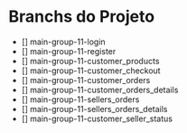 # Branchs do Projeto

- [] main-group-11-login
- [] main-group-11-register
- [] main-group-11-customer_products
- [] main-group-11-customer_checkout
- [] main-group-11-customer_orders
- [] main-group-11-customer_orders_details
- [] main-group-11-sellers_orders
- [] main-group-11-sellers_orders_details
- [] main-group-11-customer_seller_status
